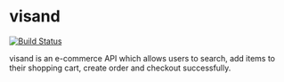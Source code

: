 # visand

[![Build Status](https://travis-ci.com/chukwuemekachm/visand.svg?token=9H4eahqQoiktHg2ifh1V&branch=develop)](https://travis-ci.com/chukwuemekachm/visand)

visand is an e-commerce API which allows users to search, add items to their shopping cart, create order and checkout successfully.
